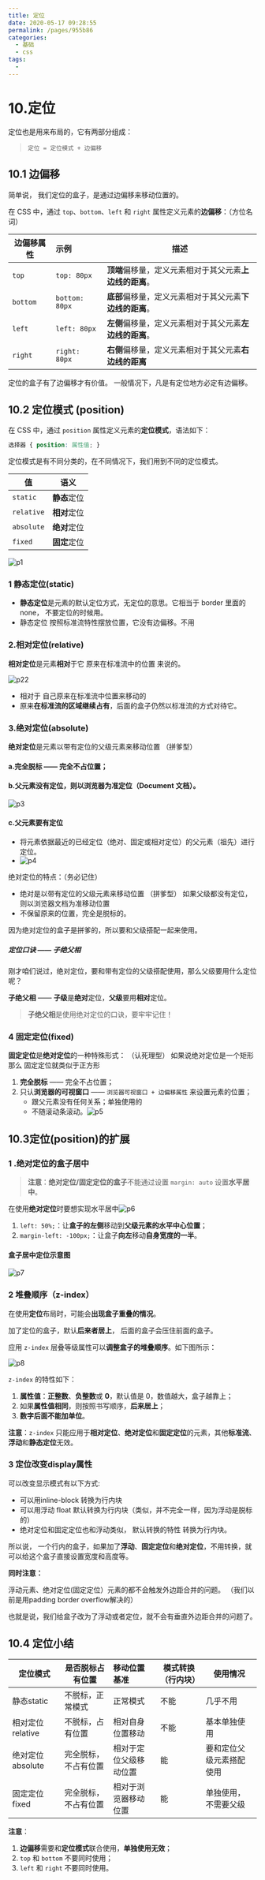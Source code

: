 ```yaml
---
title: 定位
date: 2020-05-17 09:28:55
permalink: /pages/955b86
categories: 
  - 基础
  - css
tags: 
  - 
---
```

# 10.定位

定位也是用来布局的，它有两部分组成：

> `定位 = 定位模式 + 边偏移`

## 10.1 边偏移

简单说， 我们定位的盒子，是通过边偏移来移动位置的。

在 CSS 中，通过 `top`、`bottom`、`left` 和 `right` 属性定义元素的**边偏移**：（方位名词）

| 边偏移属性 | 示例           | 描述                                                     |
| ---------- | :------------- | -------------------------------------------------------- |
| `top`      | `top: 80px`    | **顶端**偏移量，定义元素相对于其父元素**上边线的距离**。 |
| `bottom`   | `bottom: 80px` | **底部**偏移量，定义元素相对于其父元素**下边线的距离**。 |
| `left`     | `left: 80px`   | **左侧**偏移量，定义元素相对于其父元素**左边线的距离**。 |
| `right`    | `right: 80px`  | **右侧**偏移量，定义元素相对于其父元素**右边线的距离**   |

定位的盒子有了边偏移才有价值。 一般情况下，凡是有定位地方必定有边偏移。

## 10.2  定位模式 (position)

在 CSS 中，通过 `position` 属性定义元素的**定位模式**，语法如下：

```css
选择器 { position: 属性值; }
```

定位模式是有不同分类的，在不同情况下，我们用到不同的定位模式。

| 值         |     语义     |
| ---------- | :----------: |
| `static`   | **静态**定位 |
| `relative` | **相对**定位 |
| `absolute` | **绝对**定位 |
| `fixed`    | **固定**定位 |

![p1](../img/p1.png)

### 1 静态定位(static) 

- **静态定位**是元素的默认定位方式，无定位的意思。它相当于 border 里面的none， 不要定位的时候用。
- 静态定位 按照标准流特性摆放位置，它没有边偏移。不用

### 2.相对定位(relative)

**相对定位**是元素**相对**于它  原来在标准流中的位置 来说的。

![p22](../img/p22.png)

- 相对于 自己原来在标准流中位置来移动的
- 原来**在标准流的区域继续占有**，后面的盒子仍然以标准流的方式对待它。

### 3.绝对定位(absolute)  

**绝对定位**是元素以带有定位的父级元素来移动位置 （拼爹型）

#### a.完全脱标 —— 完全不占位置；  

#### b.父元素没有定位，则以浏览器为准定位（Document 文档）。

![p3](../img/p3.png)

#### c.父元素要有定位

* 将元素依据最近的已经定位（绝对、固定或相对定位）的父元素（祖先）进行定位。
* ![p4](../img/p4.png)

绝对定位的特点：（务必记住）

- 绝对是以带有定位的父级元素来移动位置 （拼爹型） 如果父级都没有定位，则以浏览器文档为准移动位置
- 不保留原来的位置，完全是脱标的。

因为绝对定位的盒子是拼爹的，所以要和父级搭配一起来使用。

##### 定位口诀 —— 子绝父相

刚才咱们说过，绝对定位，要和带有定位的父级搭配使用，那么父级要用什么定位呢？

**子绝父相** —— **子级**是**绝对**定位，**父级**要用**相对**定位。

> **子绝父相**是使用绝对定位的口诀，要牢牢记住！

### 4 固定定位(fixed)

**固定定位**是**绝对定位**的一种特殊形式： （认死理型）   如果说绝对定位是一个矩形 那么 固定定位就类似于正方形

1. **完全脱标** —— 完全不占位置；
2. 只认**浏览器的可视窗口** —— `浏览器可视窗口 + 边偏移属性` 来设置元素的位置；
   * 跟父元素没有任何关系；单独使用的
   * 不随滚动条滚动。![p5](../img/p5.png)

## 10.3定位(position)的扩展

### 1 .绝对定位的盒子居中

> **注意**：**绝对定位/固定定位的盒子**不能通过设置 `margin: auto` 设置**水平居中**。

在使用**绝对定位**时要想实现水平居中![p6](../img/p6.png)

1. `left: 50%;`：让**盒子的左侧**移动到**父级元素的水平中心位置**；
2. `margin-left: -100px;`：让盒子**向左**移动**自身宽度的一半**。

#### 盒子居中定位示意图

![p7](../img/p7.png)

### 2 堆叠顺序（z-index）

在使用**定位**布局时，可能会**出现盒子重叠的情况**。

加了定位的盒子，默认**后来者居上**， 后面的盒子会压住前面的盒子。

应用 `z-index` 层叠等级属性可以**调整盒子的堆叠顺序**。如下图所示：

![p8](../img/p8.png)

`z-index` 的特性如下：

1. **属性值**：**正整数**、**负整数**或 **0**，默认值是 0，数值越大，盒子越靠上；
2. 如果**属性值相同**，则按照书写顺序，**后来居上**；
3. **数字后面不能加单位**。

**注意**：`z-index` 只能应用于**相对定位**、**绝对定位**和**固定定位**的元素，其他**标准流**、**浮动**和**静态定位**无效。

### 3 定位改变display属性

 可以改变显示模式有以下方式:

* 可以用inline-block  转换为行内块
* 可以用浮动 float 默认转换为行内块（类似，并不完全一样，因为浮动是脱标的）
* 绝对定位和固定定位也和浮动类似， 默认转换的特性 转换为行内块。

所以说， 一个行内的盒子，如果加了**浮动**、**固定定位**和**绝对定位**，不用转换，就可以给这个盒子直接设置宽度和高度等。

**同时注意：**

浮动元素、绝对定位(固定定位）元素的都不会触发外边距合并的问题。 （我们以前是用padding border overflow解决的）

也就是说，我们给盒子改为了浮动或者定位，就不会有垂直外边距合并的问题了。

## 10.4 定位小结

| 定位模式         | 是否脱标占有位置     | 移动位置基准           | 模式转换（行内块） | 使用情况                 |
| ---------------- | -------------------- | :--------------------- | ------------------ | ------------------------ |
| 静态static       | 不脱标，正常模式     | 正常模式               | 不能               | 几乎不用                 |
| 相对定位relative | 不脱标，占有位置     | 相对自身位置移动       | 不能               | 基本单独使用             |
| 绝对定位absolute | 完全脱标，不占有位置 | 相对于定位父级移动位置 | 能                 | 要和定位父级元素搭配使用 |
| 固定定位fixed    | 完全脱标，不占有位置 | 相对于浏览器移动位置   | 能                 | 单独使用，不需要父级     |

**注意**：

1. **边偏移**需要和**定位模式**联合使用，**单独使用无效**；
2. `top` 和 `bottom` 不要同时使用；
3. `left` 和 `right` 不要同时使用。

